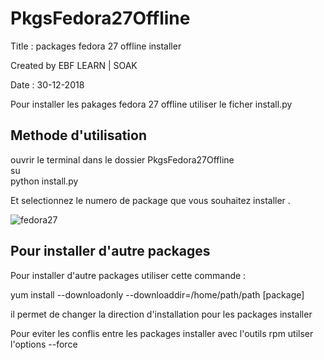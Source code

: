 # PkgsFedora27Offline

Title : packages fedora 27 offline installer 

Created by EBF LEARN | SOAK

Date : 30-12-2018

Pour installer les pakages fedora 27 offline utiliser le ficher install.py

<h2>Methode d'utilisation</h2>

ouvrir le terminal dans le dossier PkgsFedora27Offline <br />
su <br />
python install.py <br />

Et selectionnez le numero de package que vous souhaitez installer .

 <img src="https://f.top4top.net/p_11188xc7q1.png" alt="fedora27" > 

<h2>Pour installer d'autre packages</h2>

Pour installer d'autre packages utiliser cette commande : 
 
yum install --downloadonly --downloaddir=/home/path/path [package]

il permet de changer la direction d'installation pour les packages installer


Pour eviter les conflis entre les packages installer avec l'outils rpm 
utilser l'options --force 
